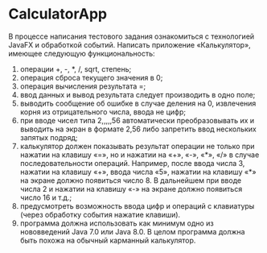 # CalculatorApp

В процессе написания тестового задания ознакомиться с технологией JavaFX и
обработкой событий.
Написать приложение «Калькулятор», имеющее следующую функциональность:
1. операции +, -, *, /, sqrt, степень;
2. операция сброса текущего значения в 0;
3. операция вычисления результата =;
4. ввод данных и вывод результата следует производить в одно поле;
5. выводить сообщение об ошибке в случае деления на 0, извлечения корня из
отрицательного числа, ввода не цифр;
6. при вводе чисел типа 2,,,,,56 автоматически преобразовывать их и выводить на
экран в формате 2,56 либо запретить ввод нескольких запятых подряд;
7. калькулятор должен показывать результат операции не только при нажатии на
клавишу «=», но и нажатии на «+», «-», «*», «/» в случае последовательности
операций. Например, после ввода числа 3, нажатии на клавишу «+», ввода числа
«5», нажатии на клавишу «\*» на экране должно появиться число 8. В дальнейшем
при вводе числа 2 и нажатии на клавишу «-» на экране должно появиться число 16
и т.д.;
8. предусмотреть возможность ввода цифр и операций с клавиатуры (через обработку
события нажатие клавиши).
9. программа должна использовать как минимум одно из нововведений Java 7.0 или
Java 8.0.
В целом программа должна быть похожа на обычный карманный калькулятор.
